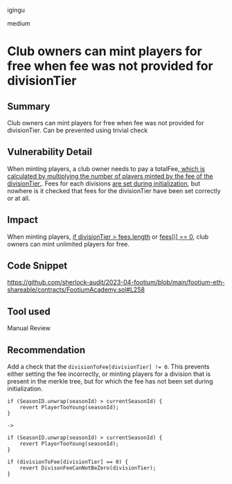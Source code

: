 igingu

medium

# Club owners can mint players for free when fee was not provided for divisionTier

## Summary 
Club owners can mint players for free when fee was not provided for divisionTier. Can be prevented using trivial check

## Vulnerability Detail
When minting players, a club owner needs to pay a totalFee,[ which is calculated by multiplying the number of players minted by the fee of the divisionTier.](https://github.com/sherlock-audit/2023-04-footium/blob/main/footium-eth-shareable/contracts/FootiumAcademy.sol#L258). Fees for each divisions [are set during initialization](https://github.com/sherlock-audit/2023-04-footium/blob/main/footium-eth-shareable/contracts/FootiumAcademy.sol#L67), but nowhere is it checked that fees for the divisionTier have been set correctly or at all.

## Impact
When minting players, [if divisionTier > fees.length](https://github.com/sherlock-audit/2023-04-footium/blob/main/footium-eth-shareable/contracts/FootiumAcademy.sol#L72) or [fees[i] == 0](https://github.com/sherlock-audit/2023-04-footium/blob/main/footium-eth-shareable/contracts/FootiumAcademy.sol#L119), club owners can mint unlimited players for free.

## Code Snippet
https://github.com/sherlock-audit/2023-04-footium/blob/main/footium-eth-shareable/contracts/FootiumAcademy.sol#L258

## Tool used

Manual Review

## Recommendation
Add a check that the ```divisionToFee[divisionTier] != 0```. This prevents either setting the fee incorrectly, or minting players for a division that is present in the merkle tree, but for which the fee has not been set during initialization.

```contracts/FootiumAcademy.sol#L253
if (SeasonID.unwrap(seasonId) > currentSeasonId) {
    revert PlayerTooYoung(seasonId);
}

->

if (SeasonID.unwrap(seasonId) > currentSeasonId) {
    revert PlayerTooYoung(seasonId);
}

if (divisionToFee[divisionTier] == 0) {
    revert DivisonFeeCanNotBeZero(divisionTier);
}
```
 
